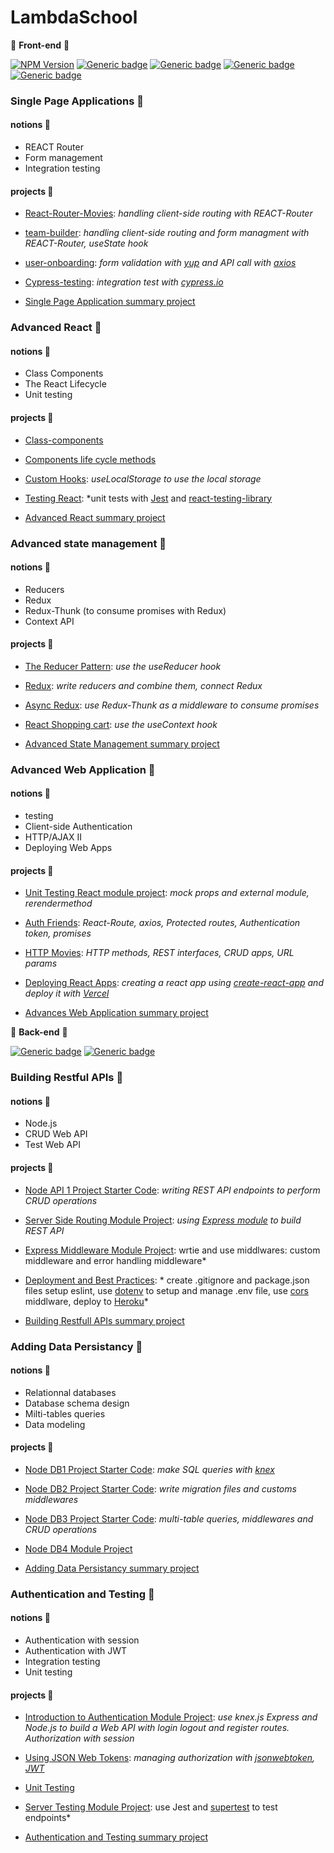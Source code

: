 # LambdaSchool


&#x1F534;  __Front-end__  &#x1F534;

   [![NPM Version](https://img.shields.io/npm/v/npm.svg?style=flat)]()
   [![Generic badge](https://img.shields.io/badge/HTML-v5-red.svg)](https://shields.io/)
   [![Generic badge](https://img.shields.io/badge/CSS-v2.1-green.svg)](https://shields.io/)
   [![Generic badge](https://img.shields.io/badge/JavaScript-ES7-yellow.svg)](https://shields.io/)
   [![Generic badge](https://img.shields.io/badge/React-v16.13.0-lightblue.svg)](https://shields.io/)


  ### Single Page Applications   &#x1F53A;

  #### notions  &#x1F4D7;

  * REACT Router
  * Form management
  * Integration testing

  #### projects   &#x1F4D9;
   
   * [React-Router-Movies](https://github.com/Raphael-Lambda/React-Router-Movies): *handling client-side routing with REACT-Router*
   
   * [team-builder](https://github.com/Raphael-Lambda/team-builder): *handling client-side routing and form managment with REACT-Router, useState hook*
  
   * [user-onboarding](https://github.com/Raphael-Lambda/User-Onboarding): *form validation with [yup](https://github.com/jquense/yup) and API call with [axios](https://github.com/axios/axios)*
   
   * [Cypress-testing](https://github.com/Raphael-Lambda/Cypress-Testing): *integration test with [cypress.io](cypress.io)*

   * [Single Page Application summary project](https://github.com/Raphael-Lambda/web-sprint-challenge-single-page-applications)


  ### Advanced React   &#x1F53A;


  #### notions &#x1F4D7;

  * Class Components
  * The React Lifecycle
  * Unit testing

  #### projects   &#x1F4D9;

  * [Class-components](https://github.com/Raphael-Lambda/web-module-project-class-components)

  * [Components life cycle methods](https://github.com/Raphael-Lambda/web-module-project-lifecycle)

  * [Custom Hooks](https://github.com/Raphael-Lambda/web-module-project-custom-hook): *useLocalStorage to use the local storage*

  * [Testing React](https://github.com/Raphael-Lambda/web-module-project-testing-react): *unit tests with [Jest](https://jestjs.io/docs/getting-started) and [react-testing-library](https://testing-library.com/docs/react-testing-library/intro/)

  * [Advanced React summary project](https://github.com/Raphael-Lambda/web-sprint-challenge-advanced-react)


  ### Advanced state management  &#x1F53A;


  #### notions &#x1F4D7;
    
  * Reducers 
  * Redux 
  * Redux-Thunk (to consume promises with Redux)
  * Context API

  #### projects   &#x1F4D9;

  * [The Reducer Pattern](https://github.com/Raphael-Lambda/web-module-project-reducer): *use the useReducer hook*

  * [Redux](https://github.com/Raphael-Lambda/web-module-project-redux): *write reducers and combine them, connect Redux*

  * [Async Redux](https://github.com/Raphael-Lambda/web-module-project-async-redux): *use Redux-Thunk as a middleware to consume promises*

  * [React Shopping cart](https://github.com/Raphael-Lambda/web-module-project-context): *use the useContext hook*

  * [Advanced State Management summary project](https://github.com/Raphael-Lambda/web-sprint-challenge-advanced-state-management)

  
 
  ### Advanced Web Application  &#x1F53A;

  #### notions  &#x1F4D7;

  * testing
  * Client-side Authentication
  * HTTP/AJAX II
  * Deploying Web Apps

  #### projects   &#x1F4D9;
    
  * [Unit Testing React module project](https://github.com/Raphael-Lambda/web-module-project-testing-react): *mock props and external module, rerendermethod*

  * [Auth Friends](https://github.com/Raphael-Lambda/web-module-project-client-auth): *React-Route, axios, Protected routes, Authentication token, promises*

  * [HTTP Movies](https://github.com/Raphael-Lambda/web-module-project-HTTP): *HTTP methods, REST interfaces, CRUD apps, URL params*

  * [Deploying React Apps](https://github.com/Raphael-Lambda/create-react-app): *creating a react app using [create-react-app](https://create-react-app.dev/) and deploy it with [Vercel](https://vercel.com/new)*

  * [Advances Web Application summary project](https://github.com/Raphael-Lambda/web-sprint-challenge-advanced-web-applications)

    
    
    

  &#x1F534; __Back-end__ &#x1F534;


   [![Generic badge](https://img.shields.io/badge/JavaScript-ES7-yellow.svg)](https://shields.io/)
   [![Generic badge](https://img.shields.io/badge/Node.js-v12.15.0-forestgreen.svg)](https://shields.io/)
   
   
  ### Building Restful APIs  &#x1F53A;

  #### notions  &#x1F4D7;

  * Node.js
  * CRUD Web API 
  * Test Web API

   #### projects   &#x1F4D9;
   
   * [Node API 1 Project Starter Code](https://github.com/RaphaelHebert/web-45-node-api1-project-RaphaelHebert): *writing REST API endpoints to perform CRUD operations*
   
   * [Server Side Routing Module Project](https://github.com/RaphaelHebert/web-45-node-api2-project-RaphaelHebert): *using [Express module](https://www.npmjs.com/package/express) to build REST API*
   
   * [Express Middleware Module Project](https://github.com/RaphaelHebert/web-45-node-api3-project-RaphaelHebert): wrtie and use middlwares: custom middleware and error handling middleware*

   * [Deployment and Best Practices](https://github.com/RaphaelHebert/node-api4-project): * create .gitignore and package.json files setup eslint, use [dotenv](https://www.npmjs.com/search?q=dotenv) to setup and manage .env file, use [cors](https://www.npmjs.com/search?q=cors) middlware, deploy to [Heroku](https://dashboard.heroku.com/)*
   
   * [Building Restfull APIs summary project](https://github.com/RaphaelHebert/web-45-web-sprint-challenge-build-a-web-api-RaphaelHebert)
   
   
  ### Adding Data Persistancy  &#x1F53A;

  #### notions  &#x1F4D7;

  * Relationnal databases
  * Database schema design
  * Milti-tables queries
  * Data modeling

 #### projects   &#x1F4D9;

   * [Node DB1 Project Starter Code](https://github.com/RaphaelHebert/web-45-node-db1-project-RaphaelHebert): *make SQL queries with [knex](https://knexjs.org/)*

   * [Node DB2 Project Starter Code](https://github.com/RaphaelHebert/node-db2-project): *write migration files and customs middlewares*

   * [Node DB3 Project Starter Code](https://github.com/RaphaelHebert/node-db3-project): *multi-table queries, middlewares and CRUD operations*

   * [Node DB4 Module Project](https://github.com/RaphaelHebert/node-db4-project)

   * [Adding Data Persistancy summary project](https://github.com/RaphaelHebert/web-sprint-challenge-adding-data-persistence)
   

 ### Authentication and Testing  &#x1F53A;

  #### notions  &#x1F4D7;

  * Authentication with session 
  * Authentication with JWT
  * Integration testing
  * Unit testing

 #### projects   &#x1F4D9;
 
   * [Introduction to Authentication Module Project](https://github.com/RaphaelHebert/node-auth1-project): *use knex.js Express and Node.js to build a Web API with login logout and register routes. Authorization with session*
   
   * [Using JSON Web Tokens](https://github.com/RaphaelHebert/node-auth2-project): *managing authorization with [jsonwebtoken](https://www.npmjs.com/package/jsonwebtoken), [JWT](https://jwt.io/)*
   
   * [Unit Testing](https://github.com/RaphaelHebert/node-testing1-project)

   * [Server Testing Module Project](https://github.com/RaphaelHebert/node-testing2-project): use Jest and [supertest](https://www.npmjs.com/package/supertest) to test endpoints*
   
   * [Authentication and Testing summary project](https://github.com/RaphaelHebert/web-sprint-challenge-authentication-and-testing)
